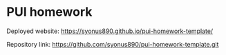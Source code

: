 # PUI homework

Deployed website: https://syonus890.github.io/pui-homework-template/
 
Repository link: https://github.com/syonus890/pui-homework-template.git
